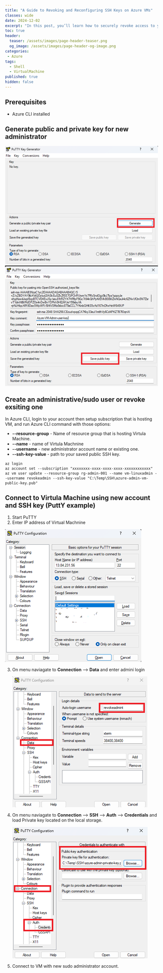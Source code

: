 ```yaml
---
title: "A Guide to Revoking and Reconfiguring SSH Keys on Azure VMs"
classes: wide
date: 2024-12-02
excerpt: "In this post, you’ll learn how to securely revoke access to your Azure Virtual Machines by replacing compromised or outdated SSH keys. Whether you’re responding to a potential security breach or performing routine key rotation, this step-by-step guide will walk you through identifying the affected keys, removing them from your VM, and safely adding new ones."
toc: true
header:
  teaser: /assets/images/page-header-teaser.png
  og_image: /assets/images/page-header-og-image.png
categories:
 - Azure
tags:
  - Shell
  - VirtualMachine
published: true
hidden: false
---
```



## Prerequisites


* Azure CLI installed

## Generate public and private key for new administrator

  ![](/assets/images/Azure/SSH/1-SSH.png) 
  ![](/assets/images/Azure/SSH/2-SSH.png)  

## Create an administrative/sudo user or revoke exsiting one

In Azure CLI, login to your account then setup subscription that is hosting VM, and run Azure CLI command with those options:  

* **--resource-group** - Name of resource group that is hosting Virtula Machine. 
* **--name** - name of Virtula Machnine 
* **--username** - new administrator account name or existing one.
* **--ssh-key-value** - path to your saved public SSH key.
```
az login
az account set --subscription "xxxxxxxx-xxxx-xxxx-xxxx-xxxxxxxxxxxx"
az vm user update --resource-group rg-admin-001 --name vm-linuxadmin --username revokeadmin --ssh-key-value "C:\Temp\SSH\azure-admin-vm-public-key.pub"

```

## Connect to Virtula Machine using new account and SSH key (PuttY example)

1. Start PuTTY
2. Enter IP address of Virtual Machnine 

  ![](/assets/images/Azure/SSH/3-SSH.png)  

3. On menu naviagate to **Connection** --> **Data** and enter admini login

    ![](/assets/images/Azure/SSH/5-SSH.png)  

4. On menu naviagate to **Connection** --> **SSH** --> **Auth** --> **Credentials** and load Private key located on the local storage.

   ![](/assets/images/Azure/SSH/4-SSH.png)  
5. Connect to VM with new sudo administrator account. 

